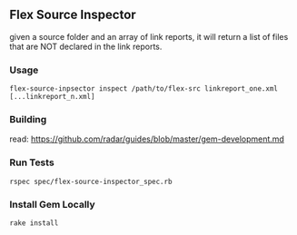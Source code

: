 ## Flex Source Inspector

given a source folder and an array of link reports, it will return a list of files that are NOT declared in the link reports.

### Usage
    flex-source-inpsector inspect /path/to/flex-src linkreport_one.xml [...linkreport_n.xml]
    
    
### Building
read: https://github.com/radar/guides/blob/master/gem-development.md

### Run Tests
    rspec spec/flex-source-inspector_spec.rb

### Install Gem Locally
    rake install